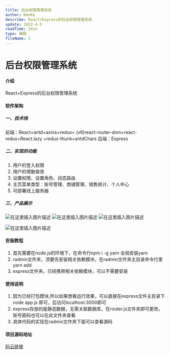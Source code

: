 ```yaml
---
title: 后台权限管理系统
author: NanKe
describe: React+Express的后台权限管理系统
update: 2022-4-5
readTime: 2min
type: 编程
fileName: 5
---
```


# 后台权限管理系统

#### 介绍

React+Express的后台权限管理系统

#### 软件架构

##### 一、技术栈

前端：React+antd+axios+redux+
(v6)react-router-dom+react-redux+React.lazy
+redux-thunk+antdChars
后端：Express

##### 二、实现的功能

1. 用户的登入权限
2. 用户的增删查改
3. 设置权限、设置角色、动态路由
4. 主页菜单类型：账号管理、商铺管理、销售统计、个人中心
5. 可部署线上服务器

##### 三、产品展示
![在这里插入图片描述](https://img-blog.csdnimg.cn/36b1f70f8b6042ad8de9930088d2d9af.png?x-oss-process=image/watermark,type_d3F5LXplbmhlaQ,shadow_50,text_Q1NETiBAd2VpeGluXzQ1Nzc2MDcw,size_20,color_FFFFFF,t_70,g_se,x_16#pic_center)
![在这里插入图片描述](https://img-blog.csdnimg.cn/355a618f3f00407e963838e10d1f2a2b.png?x-oss-process=image/watermark,type_d3F5LXplbmhlaQ,shadow_50,text_Q1NETiBAd2VpeGluXzQ1Nzc2MDcw,size_20,color_FFFFFF,t_70,g_se,x_16#pic_center)
![在这里插入图片描述](https://img-blog.csdnimg.cn/4ba87ea283224051a145852da2f61bdb.png?x-oss-process=image/watermark,type_d3F5LXplbmhlaQ,shadow_50,text_Q1NETiBAd2VpeGluXzQ1Nzc2MDcw,size_20,color_FFFFFF,t_70,g_se,x_16#pic_center)

![在这里插入图片描述](https://img-blog.csdnimg.cn/2fd02503ed3b447395a684dea1efed07.png?x-oss-process=image/watermark,type_d3F5LXplbmhlaQ,shadow_50,text_Q1NETiBAd2VpeGluXzQ1Nzc2MDcw,size_20,color_FFFFFF,t_70,g_se,x_16#pic_center)

#### 安装教程

1.  首先需要在node.js的环境下，在命令行npm i -g yarn 全局安装yarn
2.  radmin文件夹，须要先安装相关依赖模块，在radmin文件夹主目录命令行里yarn add
3.  express文件夹，已经携带相关依赖模块，可以不需要安装

#### 使用说明

1.  因为已经打包模块,所以如果想看运行效果，可以直接在express文件主目录下 node  app.js 即可，后访问localhost:3000即可
2.  express存放的是静态数据，无需关联数据库，在router.js文件夹即可更改，账号密码也可以在此文件夹查看
3.  具体代码的实现在radmin文件夹下面可以查看源码
#### 项目源码地址
[码云链接](https://gitee.com/xdw_mayun/radmin)
